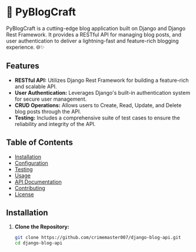 # 🚀 PyBlogCraft

PyBlogCraft is a cutting-edge blog application built on Django and Django Rest Framework. It provides a RESTful API for managing blog posts, and user authentication to deliver a lightning-fast and feature-rich blogging experience. 🌐✨


## Features

- **RESTful API:** Utilizes Django Rest Framework for building a feature-rich and scalable API.
- **User Authentication:** Leverages Django's built-in authentication system for secure user management.
- **CRUD Operations:** Allows users to Create, Read, Update, and Delete blog posts through the API.
- **Testing:** Includes a comprehensive suite of test cases to ensure the reliability and integrity of the API.

## Table of Contents

- [Installation](#installation)
- [Configuration](#configuration)
- [Testing](#testing)
- [Usage](#usage)
- [API Documentation](#api-documentation)
- [Contributing](#contributing)
- [License](#license)

## Installation

1. **Clone the Repository:**

   ```bash
   git clone https://github.com/crimemaster007/django-blog-api.git
   cd django-blog-api
